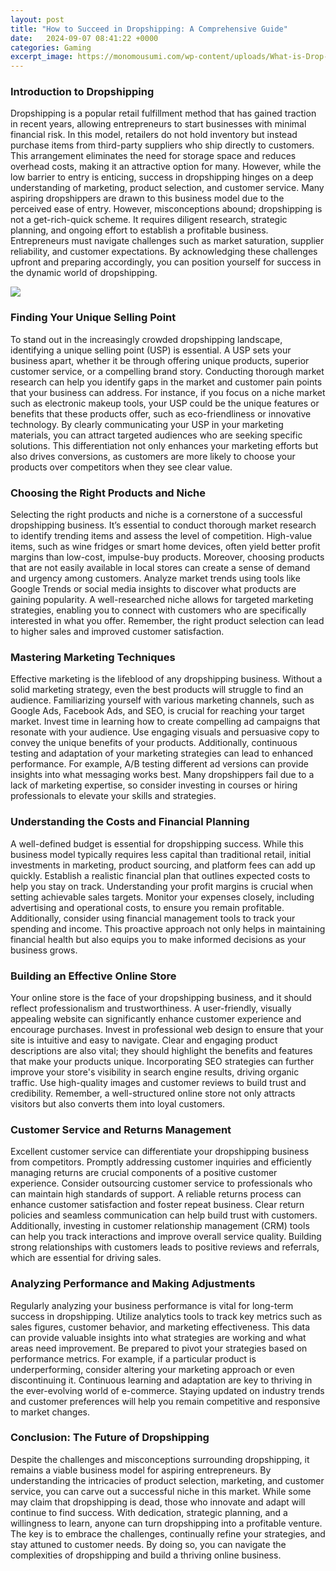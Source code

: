 ```yaml
---
layout: post
title: "How to Succeed in Dropshipping: A Comprehensive Guide"
date:   2024-09-07 08:41:22 +0000
categories: Gaming
excerpt_image: https://monomousumi.com/wp-content/uploads/What-is-Drop-Shipping.png
---
```


### Introduction to Dropshipping
Dropshipping is a popular retail fulfillment method that has gained traction in recent years, allowing entrepreneurs to start businesses with minimal financial risk. In this model, retailers do not hold inventory but instead purchase items from third-party suppliers who ship directly to customers. This arrangement eliminates the need for storage space and reduces overhead costs, making it an attractive option for many. However, while the low barrier to entry is enticing, success in dropshipping hinges on a deep understanding of marketing, product selection, and customer service.
Many aspiring dropshippers are drawn to this business model due to the perceived ease of entry. However, misconceptions abound; dropshipping is not a get-rich-quick scheme. It requires diligent research, strategic planning, and ongoing effort to establish a profitable business. Entrepreneurs must navigate challenges such as market saturation, supplier reliability, and customer expectations. By acknowledging these challenges upfront and preparing accordingly, you can position yourself for success in the dynamic world of dropshipping.

![](https://monomousumi.com/wp-content/uploads/What-is-Drop-Shipping.png)
### Finding Your Unique Selling Point
To stand out in the increasingly crowded dropshipping landscape, identifying a unique selling point (USP) is essential. A USP sets your business apart, whether it be through offering unique products, superior customer service, or a compelling brand story. Conducting thorough market research can help you identify gaps in the market and customer pain points that your business can address.
For instance, if you focus on a niche market such as electronic makeup tools, your USP could be the unique features or benefits that these products offer, such as eco-friendliness or innovative technology. By clearly communicating your USP in your marketing materials, you can attract targeted audiences who are seeking specific solutions. This differentiation not only enhances your marketing efforts but also drives conversions, as customers are more likely to choose your products over competitors when they see clear value.
### Choosing the Right Products and Niche
Selecting the right products and niche is a cornerstone of a successful dropshipping business. It’s essential to conduct thorough market research to identify trending items and assess the level of competition. High-value items, such as wine fridges or smart home devices, often yield better profit margins than low-cost, impulse-buy products. 
Moreover, choosing products that are not easily available in local stores can create a sense of demand and urgency among customers. Analyze market trends using tools like Google Trends or social media insights to discover what products are gaining popularity. A well-researched niche allows for targeted marketing strategies, enabling you to connect with customers who are specifically interested in what you offer. Remember, the right product selection can lead to higher sales and improved customer satisfaction.
### Mastering Marketing Techniques
Effective marketing is the lifeblood of any dropshipping business. Without a solid marketing strategy, even the best products will struggle to find an audience. Familiarizing yourself with various marketing channels, such as Google Ads, Facebook Ads, and SEO, is crucial for reaching your target market. 
Invest time in learning how to create compelling ad campaigns that resonate with your audience. Use engaging visuals and persuasive copy to convey the unique benefits of your products. Additionally, continuous testing and adaptation of your marketing strategies can lead to enhanced performance. For example, A/B testing different ad versions can provide insights into what messaging works best. Many dropshippers fail due to a lack of marketing expertise, so consider investing in courses or hiring professionals to elevate your skills and strategies.
### Understanding the Costs and Financial Planning
A well-defined budget is essential for dropshipping success. While this business model typically requires less capital than traditional retail, initial investments in marketing, product sourcing, and platform fees can add up quickly. Establish a realistic financial plan that outlines expected costs to help you stay on track.
Understanding your profit margins is crucial when setting achievable sales targets. Monitor your expenses closely, including advertising and operational costs, to ensure you remain profitable. Additionally, consider using financial management tools to track your spending and income. This proactive approach not only helps in maintaining financial health but also equips you to make informed decisions as your business grows.
### Building an Effective Online Store
Your online store is the face of your dropshipping business, and it should reflect professionalism and trustworthiness. A user-friendly, visually appealing website can significantly enhance customer experience and encourage purchases. Invest in professional web design to ensure that your site is intuitive and easy to navigate.
Clear and engaging product descriptions are also vital; they should highlight the benefits and features that make your products unique. Incorporating SEO strategies can further improve your store's visibility in search engine results, driving organic traffic. Use high-quality images and customer reviews to build trust and credibility. Remember, a well-structured online store not only attracts visitors but also converts them into loyal customers.
### Customer Service and Returns Management
Excellent customer service can differentiate your dropshipping business from competitors. Promptly addressing customer inquiries and efficiently managing returns are crucial components of a positive customer experience. Consider outsourcing customer service to professionals who can maintain high standards of support.
A reliable returns process can enhance customer satisfaction and foster repeat business. Clear return policies and seamless communication can help build trust with customers. Additionally, investing in customer relationship management (CRM) tools can help you track interactions and improve overall service quality. Building strong relationships with customers leads to positive reviews and referrals, which are essential for driving sales.
### Analyzing Performance and Making Adjustments
Regularly analyzing your business performance is vital for long-term success in dropshipping. Utilize analytics tools to track key metrics such as sales figures, customer behavior, and marketing effectiveness. This data can provide valuable insights into what strategies are working and what areas need improvement.
Be prepared to pivot your strategies based on performance metrics. For example, if a particular product is underperforming, consider altering your marketing approach or even discontinuing it. Continuous learning and adaptation are key to thriving in the ever-evolving world of e-commerce. Staying updated on industry trends and customer preferences will help you remain competitive and responsive to market changes.
### Conclusion: The Future of Dropshipping
Despite the challenges and misconceptions surrounding dropshipping, it remains a viable business model for aspiring entrepreneurs. By understanding the intricacies of product selection, marketing, and customer service, you can carve out a successful niche in this market. While some may claim that dropshipping is dead, those who innovate and adapt will continue to find success.
With dedication, strategic planning, and a willingness to learn, anyone can turn dropshipping into a profitable venture. The key is to embrace the challenges, continually refine your strategies, and stay attuned to customer needs. By doing so, you can navigate the complexities of dropshipping and build a thriving online business.
